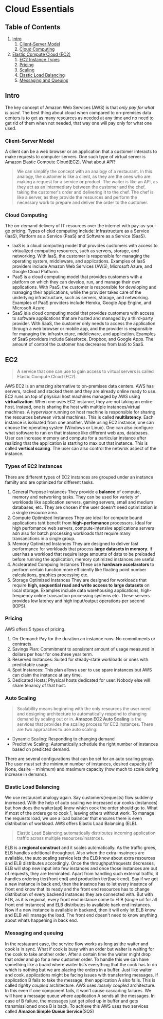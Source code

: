 # Cloud Essentials
## Table of Contents
1. [Intro](#Intro)
    1. [Client-Server Model](#client-server-model)
    2. [Cloud Computing](#cloud-computing)
2. [Elastic Compute Cloud (EC2)](#EC2)
    1. [EC2 Instance Types](#types-of-ec2-instances)
    2. [Pricing](#pricing)
    3. [Scaling](#auto-scaling)
    4. [Elastic Load Balancing](#elastic-loa--ba-ancing)
    5. [Messaging and Queuing](#Messaging-and-queuing)
## Intro
The key concept of Amazon Web Services (AWS) is that *only pay for what is used*. The best thing about cloud when compared to on-premises data centers is to get as many resources as needed at any time and no need to get rid of them when not needed, that way one will pay only for what one used.
### Client-Server Model
A client can be a web browser or an application that a customer interacts to make requests to computer servers. One such type of virtual server is Amazon Elastic Compute Cloud(EC2). What about API?
> We can simplify the concept with an analogy of a restaurant. In this analogy, the customer is like a client, as they are the ones who are making a request for a service or product. The waiter is like an API, as they act as an intermediary between the customer and the chef, taking the customer's order and delivering it to the chef. The chef is like a server, as they provide the resources and perform the necessary work to prepare and deliver the order to the customer.
### Cloud Computing
The on-demand delivery of IT resources over the internet with pay-as-you-go pricing. Types of clud computing include: Infrastructure as a Service (IaaS), Platform as a Service (PaaS) and Software as a Service (SaaS).
* IaaS is a cloud computing model that provides customers with access to virtualized computing resources, such as servers, storage, and networking. With IaaS, the customer is responsible for managing the operating system, middleware, and applications. Examples of IaaS providers include Amazon Web Services (AWS), Microsoft Azure, and Google Cloud Platform.
* PaaS is a cloud computing model that provides customers with a platform on which they can develop, run, and manage their own applications. With PaaS, the customer is responsible for developing and managing their applications, while the provider takes care of the underlying infrastructure, such as servers, storage, and networking. Examples of PaaS providers include Heroku, Google App Engine, and Microsoft Azure.
* SaaS is a cloud computing model that provides customers with access to software applications that are hosted and managed by a third-party provider. With SaaS, the customer only needs to access the application through a web browser or mobile app, and the provider is responsible for managing the infrastructure, middleware, and application. Examples of SaaS providers include Salesforce, Dropbox, and Google Apps.
The amount of control the customer has decreases from IaaS to SaaS.
## EC2
> A service that one can use to gain access to virtual servers is called Elastic Compute Cloud (EC2).

AWS EC2 is an amazing alternative to on-premises data centers. AWS has servers, racked and stacked them and they are already online ready to use. EC2 runs on top of physical host machines managed by AWS using **virtualization**. When one uses EC2 instance, they are not taking an entire host. Instead, one is sharing the host with multiple instances/virtual machines. A *hypervisor* running on host machine is responsible for sharing the resources between virtual machines. This is called **multilatency**. Each instance is isoloated from one another. 
While using EC2 instance, one can choose the operating system (Windows or Linux). One can also configure what software to run on that instance like different web aps, databases. User can increase memory and compute for a particular instance after realizing that the application is starting to max out that instance. This is called **vertical scaling**. The user can also control the netwrok aspect of the instance.
### Types of EC2 Instances
There are different types of EC2 instances are grouped  under an instance familty and are optimized for different tasks. 
1. General Purpose Instances 
    They provide a **balance** of compute, memory and networking tasks. They can be used for variety of workloads like application servers, gaming servers, small and medium databases, etc. They are chosen if the user doesn't need optimization in a single resource area.
2. Compute Optimized Instances 
    They are ideal for compute bound applications taht benefit from **high-perfomance** processors. Ideal for high perfomance web servers, compute-intensive applications servers adn also for batch processing workloads that require many transanctions in a single group.
3. Memory Optimized Instances 
    They are designed to deliver fast performance for workloads that process **large datasets in memory**. If user has a workload that require large amounts of data to be preloaded before running the application, memory optimized instances are useful.
4. Acclearated Compuing Instances 
    These use **hardware accelarators** to perform certain function more efficiently like floating point number calculations, graphics processing etc.
5. Storage Optimized Instances 
    They are designed for workloads that require **high, sequential read and write access to large datasets** on local storage. Examples include data warehousing applications, high-frequency online transaction processing systems etc. These servers provides low latency and high input/output operations per second (IOPS).
### Pricing
AWS offers 5 types of pricing.
1. On-Demand: Pay for the duration an instance runs. No commitments or contracts.
2. Savings Plan: Commitment to aonsistent amount of usage measured in dollars per hour for one.three year term.
3. Reserved Instances: Suited for steady-state workloads or ones with predictable usage.
4. Spot Instances: This plan allows user to use spare instances but AWS can claim the instance at any time.
5. Dedicated Hosts: Physical hosts dedicated for user. Nobody else will share tenancy of that host.
### Auto Scaling
>Scalability means beginning with the only resources the user need and designing architecture to automatically respond to changing demand by scaling out or in.
**Amazon EC2 Auto Scaling** is the services that provides the scaling process for EC2 instances. There are two approaches to use auto scaling:
* Dynamic Scaling: Responding to changing demand
* Predictive Scaling: Automatically schedule the right number of instances based on predicted demand. 

There are several configurations that can be set for an auto scaling group. The user must set the minimum number of instances, desired capacity (if None, desire = minimum) and maximum capacity (how much to scale during increase in demand).
### Elastic Load Balancing
We use restaurant analogy again. Say customers(requests) flow suddenly increased. With the help of auto scaling we increased our cooks (instances) but how does the waiter(api) know which cook the order should go to. What if most of the orders go to cook 1, leaving others without work. To manage the requests load, we use a load balancer that ensures there is even distribution of workload. AWS offers Elastic Load Balancing (ELB).
> Elastic Load Balancing automatically distributes incoming application traffic across multiple resources/insatnces.

ELB is a **regional construct** and it scales automatically. As the traffic groes, ELB handles additional throughput. Also when the extra insatnces are available, the auto scaling service lets the ELB know about extra resources and ELB distributes accordingly. Once the throughput/requests decreases, ELB will stop new input into few instances and once those instances are out of requests, they are terminated. 
Apart from handling such external traffic, it handles ordering tier(front end) and production tier(back end). Say if we got a new instance in back end, then the insatnce has to let every insatnce of front end know that its ready and the front end resources has to change distribution of every backend instances they are connected with. But with ELB, as it is regional, every front end instance come to ELB (single url for all front end instances) and ELB distributes to available back end instances. Now if a new instance is available in backend, then it will only let ELB know and ELB will manage the load. The front end doesn't need to know anything about whats happening in back end.
### Messaging and queuing
In the restaurant case, the service flow works as long as the waiter and cook is in sync. What if cook is busy with an order but waiter is waiting for the cook to take another order. After a certain time the waiter might drop that order and go for a new customer order. To handle this we can have something like a board where waiter lists everything that the cook has to do which is nothing but we are placing the orders in a buffer. Just like waiter and cook, applications might be facing issues with transferring messages. If application B fails to take the message, then application A also fails. This is called *tighlty coupled* architecture. AWS uses *lossely  coupled* architecture. In this even if one component fails, it won't cause cascading failures. We will have a message queue where application A sends all the messages. In case of B failure, the messages just get piled up in buffer and gets transmissiioned once B is back. To achieve this AWS uses two services called **Amazon Simple Queue Service**(SQS)
